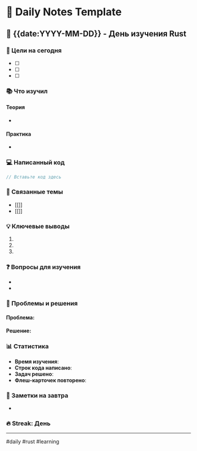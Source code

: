 # 📝 Daily Notes Template

## 📅 {{date:YYYY-MM-DD}} - День изучения Rust

### 🎯 Цели на сегодня
- [ ] 
- [ ] 
- [ ] 

### 📚 Что изучил
#### Теория
- 

#### Практика
- 

### 💻 Написанный код
```rust
// Вставьте код здесь
```

### 🔗 Связанные темы
- [[]]
- [[]]

### 💡 Ключевые выводы
1. 
2. 
3. 

### ❓ Вопросы для изучения
- 
- 

### 🐛 Проблемы и решения
#### Проблема:


#### Решение:


### 📊 Статистика
- **Время изучения**: 
- **Строк кода написано**: 
- **Задач решено**: 
- **Флеш-карточек повторено**: 

### 📝 Заметки на завтра
- 

### 🔥 Streak: День #

---
#daily #rust #learning
